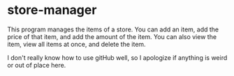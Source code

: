 # store-manager
This program manages the items of a store. You can add an item, add the price of that item, and add the amount of the item. You can also view the item, view all items at once, and delete the item.

I don't really know how to use gitHub well, so I apologize if anything is weird or out of place here.
